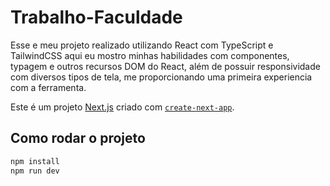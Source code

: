 # Trabalho-Faculdade
Esse e meu projeto realizado utilizando React com TypeScript e TailwindCSS aqui eu mostro minhas habilidades com componentes, typagem 
e outros recursos DOM do React, além de possuir responsividade com diversos tipos de tela, me proporcionando uma primeira experiencia com a ferramenta.

Este é um projeto [Next.js](https://nextjs.org) criado com [`create-next-app`](https://nextjs.org/docs/app/api-reference/cli/create-next-app).

## Como rodar o projeto

```bash
npm install
npm run dev
